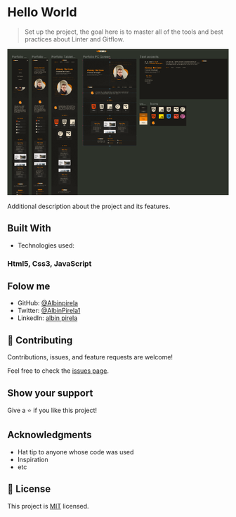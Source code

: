 # Hello World

> Set up the project, the goal here is to master all of the tools and best practices about Linter and Gitflow.

![screenshot](./image/design.png)

Additional description about the project and its features.

## Built With
- Technologies used: 
### Html5, Css3, JavaScript

## Folow me 

- GitHub: [@Albinpirela](https://github.com/Albinpirela)
- Twitter: [@AlbinPirela1](https://twitter.com/AlbinPirela1)
- LinkedIn: [albin pirela](https://www.linkedin.com/in/albin-pirela-21528a222/) 

## 🤝 Contributing 

Contributions, issues, and feature requests are welcome!

Feel free to check the [issues page](../../issues/).

## Show your support

Give a ⭐️ if you like this project!

## Acknowledgments

- Hat tip to anyone whose code was used
- Inspiration
- etc

## 📝 License

This project is [MIT](./MIT.md) licensed.
